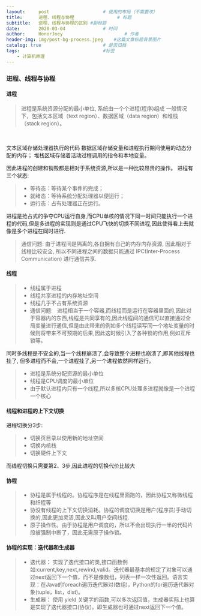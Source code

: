 ```yaml
---
layout:     post   				    # 使用的布局（不需要改）
title:      进程、线程与协程 				# 标题 
subtitle:   进程、线程与协程的区别 #副标题
date:       2020-03-04 				# 时间
author:     HonorJoey 						# 作者
header-img: img/post-bg-process.jpeg 	#这篇文章标题背景图片
catalog: true 						# 是否归档
tags:								#标签
    - 计算机原理
---
```



### 进程、线程与协程
#### 进程
> 进程是系统资源分配的最小单位, 系统由一个个进程(程序)组成
一般情况下，包括文本区域（text region）、数据区域（data region）和堆栈（stack region）。
<br>

文本区域存储处理器执行的代码
数据区域存储变量和进程执行期间使用的动态分配的内存；
堆栈区域存储着活动过程调用的指令和本地变量。

因此进程的创建和销毁都是相对于系统资源,所以是一种比较昂贵的操作。 进程有三个状态:

> - 等待态：等待某个事件的完成；
> - 就绪态：等待系统分配处理器以便运行；
> - 运行态：占有处理器正在运行。

进程是抢占式的争夺CPU运行自身,而CPU单核的情况下同一时间只能执行一个进程的代码,但是多进程的实现则是通过CPU飞快的切换不同进程,因此使得看上去就像是多个进程在同时进行.

> 通信问题: 
由于进程间是隔离的,各自拥有自己的内存内存资源, 因此相对于线程比较安全, 所以不同进程之间的数据只能通过 IPC(Inter-Process Communication) 进行通信共享.

#### 线程
> - 线程属于进程
> - 线程共享进程的内存地址空间
> - 线程几乎不占有系统资源
> - 通信问题:   进程相当于一个容器,而线程而是运行在容器里面的,因此对于容器内的东西,线程是共同享有的,因此线程间的通信可以直接通过全局变量进行通信,但是由此带来的例如多个线程读写同一个地址变量的时候则将带来不可预期的后果,因此这时候引入了各种锁的作用,例如互斥锁等。

同时多线程是不安全的,当一个线程崩溃了,会导致整个进程也崩溃了,即其他线程也挂了,
但多进程而不会,一个进程挂了,另一个进程依然照样运行。

> - 进程是系统分配资源的最小单位
> - 线程是CPU调度的最小单位
> - 由于默认进程内只有一个线程,所以多核CPU处理多进程就像是一个进程一个核心

#### 线程和进程的上下文切换
进程切换分3步:

> - 切换页目录以使用新的地址空间
> - 切换内核栈
> - 切换硬件上下文

而线程切换只需要第2、3步,因此进程的切换代价比较大

#### 协程
> - 协程是属于线程的。协程程序是在线程里面跑的，因此协程又称微线程和纤程等
> - 协没有线程的上下文切换消耗。协程的调度切换是用户(程序员)手动切换的,因此更加灵活,因此又叫用户空间线程.
> - 原子操作性。由于协程是用户调度的，所以不会出现执行一半的代码片段被强制中断了，因此无需原子操作锁。

#### 协程的实现：迭代器和生成器
> - 迭代器： 实现了迭代接口的类,接口函数例如:current,key,next,rewind,valid。迭代器最基本的规定了对象可以通过next返回下一个值，而不是像数组，列表一样一次性返回。语言实现：在Java的foreach遍历迭代器对(数组)，Python的for遍历迭代器对象(tuple，list，dist)。
> - 生成器： 使用 yield 关键字的函数,可以多次返回值，生成器实际上也算是实现了迭代器接口(协议)。即生成器也可通过next返回下一个值。